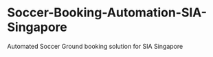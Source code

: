 # Soccer-Booking-Automation-SIA-Singapore
Automated Soccer Ground booking solution for SIA Singapore
